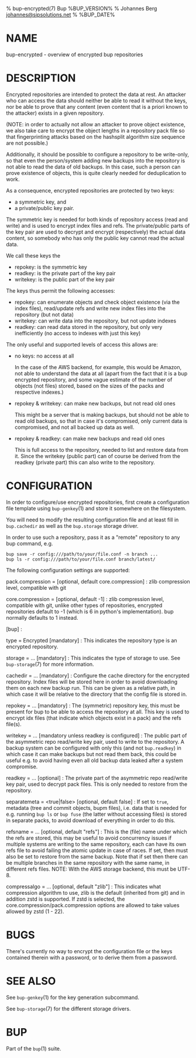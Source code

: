 % bup-encrypted(7) Bup %BUP_VERSION%
% Johannes Berg <johannes@sipsolutions.net>
% %BUP_DATE%

# NAME

bup-encrypted - overview of encrypted bup repositories

# DESCRIPTION

Encrypted repositories are intended to protect the data at rest.
An attacker who can access the data should neither be able to
read it without the keys, nor be able to prove that any content
(even content that is a priori known to the attacker) exists in
a given repository.

(NOTE: in order to actually not allow an attacker to prove object
existence, we also take care to encrypt the object lengths in a
repository pack file so that fingerprinting attacks based on the
hashsplit algorithm size sequence are not possible.)

Additionally, it should be possible to configure a repository to
be write-only, so that even the person/system adding new backups
into the repository is not able to read the data of old backups.
In this case, such a person can prove existence of objects, this
is quite clearly needed for deduplication to work.

As a consequence, encrypted repositories are protected by two
keys:

 * a symmetric key, and
 * a private/public key pair.

The symmetric key is needed for both kinds of repository access
(read and write) and is used to encrypt index files and refs.
The private/public parts of the key pair are used to decrypt and
encrypt (respectively) the actual data content, so somebody who
has only the public key cannot read the actual data.

We call these keys the

 * repokey: is the symmetric key
 * readkey: is the private part of the key pair
 * writekey: is the public part of the key pair

The keys thus permit the following accesses:

 * repokey: can enumerate objects and check object existence
   (via the index files), read/update refs and write new index
   files into the repository (but not data)
 * writekey: can write data into the repository, but not update
   indexes
 * readkey: can read data stored in the repository, but only
   very inefficiently (no access to indexes with just this key)

The only useful and supported levels of access this allows are:

 * no keys: no access at all

   In the case of the AWS backend, for example, this would be Amazon,
   not able to understand the data at all (apart from the fact that it
   is a bup encrypted repository, and some vague estimate of the number
   of objects (not files) stored, based on the sizes of the packs and
   respective indexes.)

 * repokey & writekey: can make new backups, but not read old ones

   This might be a server that is making backups, but should not be able
   to read old backups, so that in case it's compromised, only current
   data is compromised, and not all backed up data as well.

 * repokey & readkey: can make new backups and read old ones

   This is full access to the repository, needed to list and restore
   data from it. Since the writekey (public part) can of course be
   derived from the readkey (private part) this can also write to the
   repository.

# CONFIGURATION

In order to configure/use encrypted repositories, first create
a configuration file template using `bup-genkey`(1) and store it
somewhere on the filesystem.

You will need to modify the resulting configuration file and at
least fill in `bup.cachedir` as well as the `bup.storage` storage
driver.

In order to use such a repository, pass it as a "remote" repository
to any bup command, e.g.

    bup save -r config:///path/to/your/file.conf -n branch ...
    bup ls -r config:///path/to/your/file.conf branch/latest/

The following configuration settings are supported:

pack.compression = [optional, default core.compression]
: zlib compression level, compatible with git

core.compression = [optional, default -1]
: zlib compression level, compatible with git, unlike other types of
  repositories, encrypted repositories default to -1 (which is 6 in
  python's implementation). bup normally defaults to 1 instead.

\[bup]
: 

type = Encrypted [mandatory]
: This indicates the repository type is an encrypted repository.

storage = ... [mandatory]
: This indicates the type of storage to use. See `bup-storage`(7)
  for more information.

cachedir = ... [mandatory]
: Configure the cache directory for the encrypted repository. Index
  files will be stored here in order to avoid downloading them on
  each new backup run.
  This can be given as a relative path, in which case it will be
  relative to the directory that the config file is stored in.

repokey = ... [mandatory]
: The (symmetric) repository key, this must be present for bup to
  be able to access the repository at all. This key is used to
  encrypt idx files (that indicate which objects exist in a pack)
  and the refs file(s).

writekey = ... [mandatory unless readkey is configured]
: The public part of the asymmetric repo read/write key pair, used
  to write to the repository. A backup system can be configured with
  only this (and not `bup.readkey`) in which case it can make backups
  but not read them back, this could be useful e.g. to avoid having
  even all old backup data leaked after a system compromise.

readkey = ... [optional]
: The private part of the asymmetric repo read/write key pair, used
  to decrypt pack files. This is only needed to restore from the
  repository.

separatemeta = \<true|false> [optional, default false]
: If set to `true`, metadata (tree and commit objects, bupm files), i.e.
  data that is needed for e.g. running `bup ls` or `bup fuse` (the latter
  without accessing files) is stored in separate packs, to avoid download
  of everything in order to do this.

refsname = ... [optional, default "refs"]
: This is the (file) name under which the refs are stored, this may be useful
  to avoid concurrency issues if multiple systems are writing to the same
  repository, each can have its own refs file to avoid failing the atomic
  update in case of races. If set, then must also be set to restore from
  the same backup. Note that if set then there can be multiple branches in
  the same repository with the same name, in different refs files.
  NOTE: With the AWS storage backend, this must be UTF-8.

compressalgo = ... [optional, default "zlib"]
: This indicates what compression algorithm to use, zlib is the default
  (inherited from git) and in addition zstd is supported. If zstd is
  selected, the core.compression/pack.compression options are allowed to
  take values allowed by zstd (1 - 22).

# BUGS

There's currently no way to encrypt the configuration file or the
keys contained therein with a password, or to derive them from a
password.

# SEE ALSO

See `bup-genkey`(1) for the key generation subcommand.

See `bup-storage`(7) for the different storage drivers.

# BUP

Part of the `bup`(1) suite.
